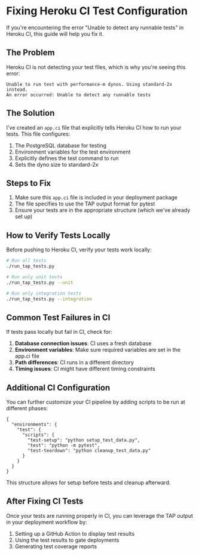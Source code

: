 # Fixing Heroku CI Test Configuration

If you're encountering the error "Unable to detect any runnable tests" in Heroku CI, this guide will help you fix it.

## The Problem

Heroku CI is not detecting your test files, which is why you're seeing this error:

```
Unable to run test with performance-m dynos. Using standard-2x instead.
An error occurred: Unable to detect any runnable tests
```

## The Solution

I've created an `app.ci` file that explicitly tells Heroku CI how to run your tests. This file configures:

1. The PostgreSQL database for testing
2. Environment variables for the test environment
3. Explicitly defines the test command to run
4. Sets the dyno size to standard-2x

## Steps to Fix

1. Make sure this `app.ci` file is included in your deployment package
2. The file specifies to use the TAP output format for pytest
3. Ensure your tests are in the appropriate structure (which we've already set up)

## How to Verify Tests Locally

Before pushing to Heroku CI, verify your tests work locally:

```bash
# Run all tests
./run_tap_tests.py

# Run only unit tests
./run_tap_tests.py --unit

# Run only integration tests
./run_tap_tests.py --integration
```

## Common Test Failures in CI

If tests pass locally but fail in CI, check for:

1. **Database connection issues**: CI uses a fresh database
2. **Environment variables**: Make sure required variables are set in the app.ci file
3. **Path differences**: CI runs in a different directory
4. **Timing issues**: CI might have different timing constraints

## Additional CI Configuration

You can further customize your CI pipeline by adding scripts to be run at different phases:

```
{
  "environments": {
    "test": {
      "scripts": {
        "test-setup": "python setup_test_data.py",
        "test": "python -m pytest",
        "test-teardown": "python cleanup_test_data.py"
      }
    }
  }
}
```

This structure allows for setup before tests and cleanup afterward.

## After Fixing CI Tests

Once your tests are running properly in CI, you can leverage the TAP output in your deployment workflow by:

1. Setting up a GitHub Action to display test results
2. Using the test results to gate deployments
3. Generating test coverage reports
